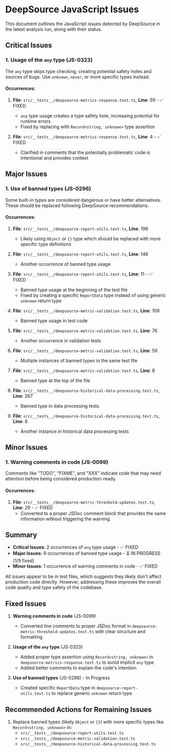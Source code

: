 # DeepSource JavaScript Issues

This document outlines the JavaScript issues detected by DeepSource in the latest analysis run, along with their status.

## Critical Issues

### 1. Usage of the `any` type (JS-0323)

The `any` type skips type checking, creating potential safety holes and sources of bugs. Use `unknown`, `never`, or more specific types instead.

#### Occurrences:

1. **File**: `src/__tests__/deepsource-metrics-response.test.ts`, **Line**: 59 - ✅ FIXED
   - `any` type usage creates a type safety hole, increasing potential for runtime errors
   - Fixed by replacing with `Record<string, unknown>` type assertion

2. **File**: `src/__tests__/deepsource-metrics-response.test.ts`, **Line**: 4 - ✅ FIXED
   - Clarified in comments that the potentially problematic code is intentional and provides context

## Major Issues

### 1. Use of banned types (JS-0296)

Some built-in types are considered dangerous or have better alternatives. These should be replaced following DeepSource recommendations.

#### Occurrences:

1. **File**: `src/__tests__/deepsource-report-utils.test.ts`, **Line**: 196
   - Likely using `Object` or `{}` type which should be replaced with more specific type definitions

2. **File**: `src/__tests__/deepsource-report-utils.test.ts`, **Line**: 146
   - Another occurrence of banned type usage

3. **File**: `src/__tests__/deepsource-report-utils.test.ts`, **Line**: 11 - ✅ FIXED
   - Banned type usage at the beginning of the test file
   - Fixed by creating a specific `ReportData` type instead of using generic `unknown` return type

4. **File**: `src/__tests__/deepsource-metric-validation.test.ts`, **Line**: 108
   - Banned type usage in test code

5. **File**: `src/__tests__/deepsource-metric-validation.test.ts`, **Line**: 76
   - Another occurrence in validation tests

6. **File**: `src/__tests__/deepsource-metric-validation.test.ts`, **Line**: 56
   - Multiple instances of banned types in the same test file

7. **File**: `src/__tests__/deepsource-metric-validation.test.ts`, **Line**: 8
   - Banned type at the top of the file

8. **File**: `src/__tests__/deepsource-historical-data-processing.test.ts`, **Line**: 267
   - Banned type in data processing tests

9. **File**: `src/__tests__/deepsource-historical-data-processing.test.ts`, **Line**: 8
   - Another instance in historical data processing tests

## Minor Issues

### 1. Warning comments in code (JS-0099)

Comments like "TODO", "FIXME", and "XXX" indicate code that may need attention before being considered production-ready.

#### Occurrences:

1. **File**: `src/__tests__/deepsource-metric-threshold-updates.test.ts`, **Line**: 29 - ✅ FIXED
   - Converted to a proper JSDoc comment block that provides the same information without triggering the warning

## Summary

- **Critical Issues**: 2 occurrences of `any` type usage - ✅ FIXED
- **Major Issues**: 9 occurrences of banned type usage - ⏳ IN PROGRESS (1/9 fixed)
- **Minor Issues**: 1 occurrence of warning comments in code - ✅ FIXED

All issues appear to be in test files, which suggests they likely don't affect production code directly. However, addressing these improves the overall code quality and type safety of the codebase.

## Fixed Issues

1. **Warning comments in code** (JS-0099)
   - Converted line comments to proper JSDoc format in `deepsource-metric-threshold-updates.test.ts` with clear structure and formatting

2. **Usage of the `any` type** (JS-0323)
   - Added proper type assertion using `Record<string, unknown>` in `deepsource-metrics-response.test.ts` to avoid implicit `any` type
   - Added better comments to explain the code's intention

3. **Use of banned types** (JS-0296) - In Progress
   - Created specific `ReportData` type in `deepsource-report-utils.test.ts` to replace generic `unknown` return type

## Recommended Actions for Remaining Issues

1. Replace banned types (likely `Object` or `{}`) with more specific types like `Record<string, unknown>` in:
   - `src/__tests__/deepsource-report-utils.test.ts`
   - `src/__tests__/deepsource-metric-validation.test.ts`
   - `src/__tests__/deepsource-historical-data-processing.test.ts`